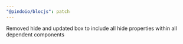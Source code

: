```yaml
---
"@pindoio/blocjs": patch
---
```


Removed hide and updated box to include all hide properties within all dependent components
